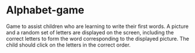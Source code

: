 # Alphabet-game
Game to assist children who are learning to write their first words. A picture and a random set of letters are displayed on the screen, including the correct letters to form the word corresponding to the displayed picture. The child should click on the letters in the correct order.
